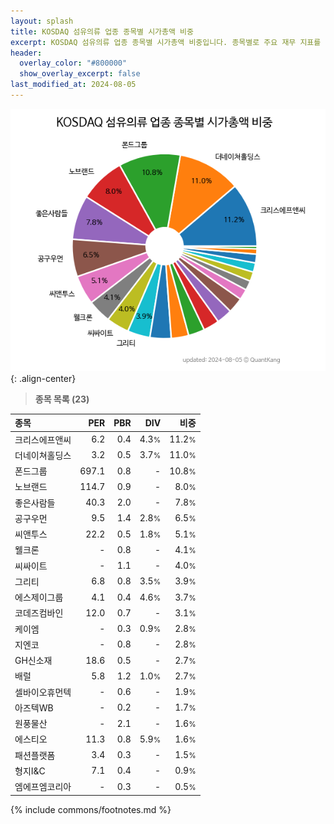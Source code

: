 ```yaml
---
layout: splash
title: KOSDAQ 섬유의류 업종 종목별 시가총액 비중
excerpt: KOSDAQ 섬유의류 업종 종목별 시가총액 비중입니다. 종목별로 주요 재무 지표를 함께 표시합니다.
header:
  overlay_color: "#800000"
  show_overlay_excerpt: false
last_modified_at: 2024-08-05
---
```



![KOSDAQ 섬유의류 업종 종목별 시가총액 비중](/stats/sector/images/kosdaq_업종_섬유의류_종목.png){: .align-center}


> **종목 목록 (23)**<a id="list"></a>

| **종목** | **PER** | **PBR** | **DIV** | **비중** |
| :------- | ------: | ------: | ------: | -------: |
| 크리스에프앤씨 | 6.2 | 0.4 | 4.3<small>%</small> | 11.2<small>%</small> |
| 더네이쳐홀딩스 | 3.2 | 0.5 | 3.7<small>%</small> | 11.0<small>%</small> |
| 폰드그룹 | 697.1 | 0.8 | - | 10.8<small>%</small> |
| 노브랜드 | 114.7 | 0.9 | - | 8.0<small>%</small> |
| 좋은사람들 | 40.3 | 2.0 | - | 7.8<small>%</small> |
| 공구우먼 | 9.5 | 1.4 | 2.8<small>%</small> | 6.5<small>%</small> |
| 씨앤투스 | 22.2 | 0.5 | 1.8<small>%</small> | 5.1<small>%</small> |
| 웰크론 | - | 0.8 | - | 4.1<small>%</small> |
| 씨싸이트 | - | 1.1 | - | 4.0<small>%</small> |
| 그리티 | 6.8 | 0.8 | 3.5<small>%</small> | 3.9<small>%</small> |
| 에스제이그룹 | 4.1 | 0.4 | 4.6<small>%</small> | 3.7<small>%</small> |
| 코데즈컴바인 | 12.0 | 0.7 | - | 3.1<small>%</small> |
| 케이엠 | - | 0.3 | 0.9<small>%</small> | 2.8<small>%</small> |
| 지엔코 | - | 0.8 | - | 2.8<small>%</small> |
| GH신소재 | 18.6 | 0.5 | - | 2.7<small>%</small> |
| 배럴 | 5.8 | 1.2 | 1.0<small>%</small> | 2.7<small>%</small> |
| 셀바이오휴먼텍 | - | 0.6 | - | 1.9<small>%</small> |
| 아즈텍WB | - | 0.2 | - | 1.7<small>%</small> |
| 원풍물산 | - | 2.1 | - | 1.6<small>%</small> |
| 에스티오 | 11.3 | 0.8 | 5.9<small>%</small> | 1.6<small>%</small> |
| 패션플랫폼 | 3.4 | 0.3 | - | 1.5<small>%</small> |
| 형지I&C | 7.1 | 0.4 | - | 0.9<small>%</small> |
| 엠에프엠코리아 | - | 0.3 | - | 0.5<small>%</small> |

{% include commons/footnotes.md %}